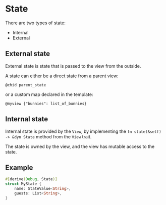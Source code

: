 # State

There are two types of state:
* Internal
* External 
 
## External state

External state is state that is passed to the view from the outside.

A state can either be a direct state from a parent view:
```
@chid parent_state
```
or a custom map declared in the template:
```
@myview {"bunnies": list_of_bunnies}
```

## Internal state

Internal state is provided by the `View`, by implementing the `fn state(&self) -> &dyn State` method from the `View` trait.

The state is owned by the view, and the view has mutable access to the state.

## Example

```rust
#[derive(Debug, State)]
struct MyState {
    name: StateValue<String>,
    guests: List<String>,
}
```

